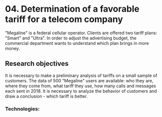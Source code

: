 # 04. Determination of a favorable tariff for a telecom company

"Megaline" is a federal cellular operator. Clients are offered two tariff plans: "Smart" and "Ultra". In order to adjust the advertising budget, the commercial department wants to understand which plan brings in more money.

## Research objectives
It is necessary to make a preliminary analysis of tariffs on a small sample of customers. The data of 500 "Megaline" users are available: who they are, where they come from, what tariff they use, how many calls and messages each sent in 2018.
It is necessary to analyze the behavior of customers and draw a conclusion - which tariff is better.

### Technologies:
